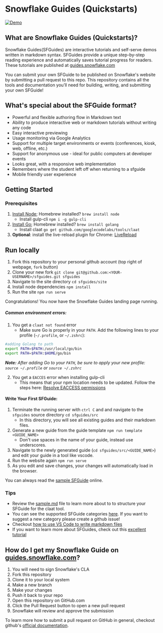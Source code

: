 # Snowflake Guides (Quickstarts)

[![Demo](https://storage.googleapis.com/claat/demo.png)](https://storage.googleapis.com/claat/demo.mp4)

## What are Snowflake Guides (Quickstarts)?
Snowflake Guides(SFGuides) are interactive tutorials and self-serve demos written in markdown syntax. SFGuides provide a unique step-by-step reading experience and automatically saves tutorial progress for readers. These tutorials are published at [guides.snowflake.com](https://guides.snowflake.com/)

You can submit your own SFGuide to be published on Snowflake's website by submitting a pull request to this repo. This repository contains all the tools and documentation you’ll need for building, writing, and submitting your own SFGuide!


## What's special about the SFGuide format?

* Powerful and flexible authoring flow in Markdown text
* Ability to produce interactive web or markdown tutorials without writing any code
* Easy interactive previewing
* Usage monitoring via Google Analytics
* Support for multiple target environments or events (conferences, kiosk, web, offline, etc.)
* Support for anonymous use - ideal for public computers at developer events
* Looks great, with a responsive web implementation
* Remembers where the student left off when returning to a sfguide
* Mobile friendly user experience

## Getting Started

### Prerequisites

  1. [Install Node](https://nodejs.org/en/download/); Homebrew installed? `brew install node`
     - Install gulp-cli `npm i -g gulp-cli`
  2. [Install Go](https://golang.org/doc/install); Homebrew installed? `brew install golang`
     - Install claat `go get github.com/googlecodelabs/tools/claat`
  3. **Optional**: install the live-reload plugin for Chrome: [LiveReload](https://chrome.google.com/webstore/detail/livereload/jnihajbhpnppcggbcgedagnkighmdlei)

## Run locally

  1. Fork this repository to your personal github account (top right of webpage, `fork` button)
  2. Clone your new fork `git clone git@github.com:<YOUR-USERNAME>/sfguides.git sfguides`
  3. Navigate to the site directory `cd sfguides/site`
  4. Install node dependencies `npm install`
  5. Run the site `npm run serve`

Congratulations! You now have the Snowflake Guides landing page running.

##### Common environment errors:
1. You get a `claat not found` error
   - Make sure Go is properly in your `PATH`. Add the following lines to your profile (`~/.profile`, or `~/.zshrc`):
````bash
#adding Golang to path
export PATH=$PATH:/usr/local/go/bin
export PATH=$PATH:$HOME/go/bin
````
  ***Note:** After adding Go to your `PATH`, be sure to apply your new profile: `source ~/.profile` or `source ~/.zshrc`*

2. You get a `EACCES` error when installing gulp-cli
   - This means that your npm location needs to be updated. Follow the steps here: [Resolve EACCESS permissions](https://docs.npmjs.com/resolving-eacces-permissions-errors-when-installing-packages-globally#manually-change-npms-default-directory)

#### Write Your First SFGuide:

  1. Terminate the running server with `ctrl C` and and navigate to the `sfguides` source directory `cd sfguides/src`
     - In this directory, you will see all existing guides and their markdown files.
  2. Generate a new guide from the guide template `npm run template <GUIDE_NAME>` 
      - Don't use spaces in the name of your guide, instead use underscores.
  3. Navigate to the newly generated guide (`cd sfguides/src/<GUIDE_NAME>`) and edit your guide in a tool like vscode.
  4. Run the website again `npm run serve`
  5. As you edit and save changes, your changes will automatically load in the browser.

You can always read the [sample SFGuide](site/sfguides/sample.md) online.

### Tips

- Review the [sample.md](site/sfguides/sample.md) file to learn more about to to structure your SFGuide for the claat tool. 
- You can see the supported SFGuide categories [here](site/app/styles/_overrides.scss). If you want to suggest a new category please create a github issue!
- Checkout [how to use VS Code to write markdown files](https://code.visualstudio.com/docs/languages/markdown)
- If you want to learn more about SFGuides, check out this [excellent tutorial](https://medium.com/@zarinlo/publish-technical-tutorials-in-google-codelab-format-b07ef76972cd)


## How do I get my Snowflake Guide on [guides.snowflake.com](https://guides.snowflake.com)?

1. You will need to sign Snowflake's CLA 
2. Fork this repository
3. Clone it to your local system
4. Make a new branch
5. Make your changes
6. Push it back to your repo
7. Open this repository on GitHub.com
8. Click the Pull Request button to open a new pull request
9. Snowflake will review and approve the submission

To learn more how to submit a pull request on GitHub in general, checkout github's [official documentation](https://docs.github.com/en/free-pro-team@latest/github/collaborating-with-issues-and-pull-requests/creating-a-pull-request-from-a-fork).
